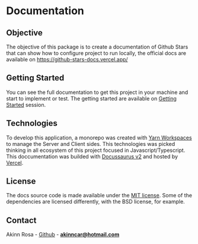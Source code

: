 # Documentation

## Objective

The objective of this package is to create a documentation of Github Stars that can show how to configure project to run locally, the official docs are available on https://github-stars-docs.vercel.app/

## Getting Started

You can see the full documentation to get this project in your machine and start to implement or test. The getting started are available on [Getting Started](https://github-stars-docs.vercel.app/docs/) session.

## Technologies

To develop this application, a monorepo was created with [Yarn Workspaces](https://classic.yarnpkg.com/en/docs/workspaces/) to manage the Server and Client sides. This technologies was picked thinking in all ecosystem of this project focused in Javascript/Typescript. This doccumentation was builded with [Docussaurus v2](https://v2.docusaurus.io/) and hosted by [Vercel](https://vercel.com/).

## License

The docs source code is made available under the [MIT license](LICENSE). Some of the dependencies are licensed differently, with the BSD license, for example.

## Contact

Akinn Rosa - [Github](https://github.com/akinncar) - **[akinncar@hotmail.com](mailto:akinncar@hotmail.com)**
